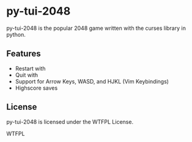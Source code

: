 # py-tui-2048
py-tui-2048 is the popular 2048 game written with the curses library in python.

## Features
- Restart with <r>
- Quit with <Ctrl-c>
- Support for Arrow Keys, WASD, and HJKL (Vim Keybindings)
- Highscore saves
  
## License
py-tui-2048 is licensed under the WTFPL License.

<a href="http://www.wtfpl.net/"><img
     src="http://www.wtfpl.net/wp-content/uploads/2012/12/wtfpl-badge-4.png"
     width="80" height="15" alt="WTFPL" /></a>
